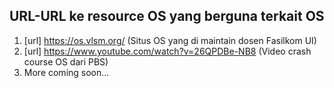 ## URL-URL ke resource OS yang berguna terkait OS
1. [url] https://os.vlsm.org/ (Situs OS yang di maintain dosen Fasilkom UI)
2. [url] https://www.youtube.com/watch?v=26QPDBe-NB8 (Video crash course OS dari PBS)
3. More coming soon...
